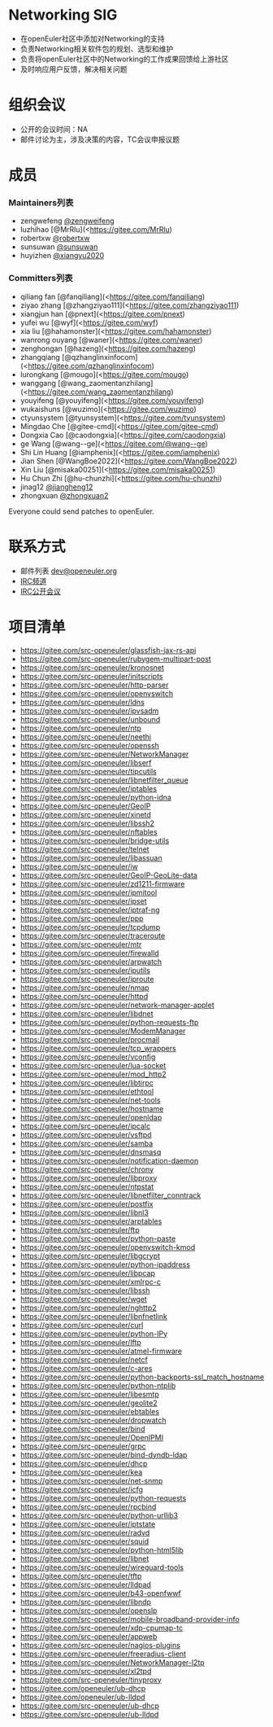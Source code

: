 ﻿# Networking  SIG

- 在openEuler社区中添加对Networking的支持
- 负责Networking相关软件包的规划、选型和维护
- 负责将openEuler社区中的Networking的工作成果回馈给上游社区
- 及时响应用户反馈，解决相关问题

# 组织会议

- 公开的会议时间：NA
- 邮件讨论为主，涉及决策的内容，TC会议申报议题

# 成员

### Maintainers列表

- zengwefeng [@zengweifeng](<https://gitee.com/zengweifeng>)
- luzhihao [@MrRlu](<https://gitee.com/MrRlu)
- robertxw [@robertxw](<https://gitee.com/robertxw>)
- sunsuwan [@sunsuwan](<https://gitee.com/sunsuwan>)
- huyizhen [@xiangyu2020](<https://gitee.com/xiangyu2020>)

###  Committers列表

- qiliang fan [@fanqiliang](<https://gitee.com/fanqiliang)
- ziyao zhang [@zhangziyao111](<https://gitee.com/zhangziyao111)
- xiangjun han [@pnext](<https://gitee.com/pnext)
- yufei wu [@wyf](<https://gitee.com/wyf)
- xia liu [@hahamonster](<https://gitee.com/hahamonster)
- wanrong ouyang [@waner](<https://gitee.com/waner)
- zenghongan [@hazeng](<https://gitee.com/hazeng)
- zhangqiang [@qzhanglinxinfocom](<https://gitee.com/qzhanglinxinfocom)
- lurongkang [@mougo](<https://gitee.com/mougo)
- wanggang [@wang_zaomentanzhilang](<https://gitee.com/wang_zaomentanzhilang)
- youyifeng [@youyifeng](<https://gitee.com/youyifeng)
- wukaishuns [@wuzimo](<https://gitee.com/wuzimo)
- ctyunsystem [@tyunsystem](<https://gitee.com/tyunsystem)
- Mingdao Che [@gitee-cmd](<https://gitee.com/gitee-cmd)
- Dongxia Cao [@caodongxia](<https://gitee.com/caodongxia)
- ge Wang [@wang--ge](<https://gitee.com/@wang--ge)
- Shi Lin Huang [@iamphenix](<https://gitee.com/iamphenix)
- Jian Shen [@WangBoe2022](<https://gitee.com/WangBoe2022)
- Xin Liu [@misaka00251](<https://gitee.com/misaka00251)
- Hu Chun Zhi [@hu-chunzhi](<https://gitee.com/hu-chunzhi)
- jinag12 [@jiangheng12](<https://gitee.com/jiangheng12>)
- zhongxuan [@zhongxuan2](<https://gitee.com/zhongxuan2>)

Everyone could send patches to openEuler.


#  联系方式

- 邮件列表 <dev@openeuler.org>
- [IRC频道](#openeuler-dev)
- [IRC公开会议](#openeuler-meeting)

# 项目清单
- https://gitee.com/src-openeuler/glassfish-jax-rs-api
- https://gitee.com/src-openeuler/rubygem-multipart-post
- https://gitee.com/src-openeuler/kronosnet
- https://gitee.com/src-openeuler/initscripts
- https://gitee.com/src-openeuler/http-parser
- https://gitee.com/src-openeuler/openvswitch
- https://gitee.com/src-openeuler/ldns
- https://gitee.com/src-openeuler/ipvsadm
- https://gitee.com/src-openeuler/unbound
- https://gitee.com/src-openeuler/ntp
- https://gitee.com/src-openeuler/neethi
- https://gitee.com/src-openeuler/openssh
- https://gitee.com/src-openeuler/NetworkManager
- https://gitee.com/src-openeuler/libserf
- https://gitee.com/src-openeuler/tipcutils
- https://gitee.com/src-openeuler/libnetfilter_queue
- https://gitee.com/src-openeuler/iptables
- https://gitee.com/src-openeuler/python-idna
- https://gitee.com/src-openeuler/GeoIP
- https://gitee.com/src-openeuler/xinetd
- https://gitee.com/src-openeuler/libssh2
- https://gitee.com/src-openeuler/nftables
- https://gitee.com/src-openeuler/bridge-utils
- https://gitee.com/src-openeuler/telnet
- https://gitee.com/src-openeuler/libassuan
- https://gitee.com/src-openeuler/iw
- https://gitee.com/src-openeuler/GeoIP-GeoLite-data
- https://gitee.com/src-openeuler/zd1211-firmware
- https://gitee.com/src-openeuler/ipmitool
- https://gitee.com/src-openeuler/ipset
- https://gitee.com/src-openeuler/iptraf-ng
- https://gitee.com/src-openeuler/ppp
- https://gitee.com/src-openeuler/tcpdump
- https://gitee.com/src-openeuler/traceroute
- https://gitee.com/src-openeuler/mtr
- https://gitee.com/src-openeuler/firewalld
- https://gitee.com/src-openeuler/arpwatch
- https://gitee.com/src-openeuler/iputils
- https://gitee.com/src-openeuler/iproute
- https://gitee.com/src-openeuler/nmap
- https://gitee.com/src-openeuler/httpd
- https://gitee.com/src-openeuler/network-manager-applet
- https://gitee.com/src-openeuler/libdnet
- https://gitee.com/src-openeuler/python-requests-ftp
- https://gitee.com/src-openeuler/ModemManager
- https://gitee.com/src-openeuler/procmail
- https://gitee.com/src-openeuler/tcp_wrappers
- https://gitee.com/src-openeuler/vconfig
- https://gitee.com/src-openeuler/lua-socket
- https://gitee.com/src-openeuler/mod_http2
- https://gitee.com/src-openeuler/libtirpc
- https://gitee.com/src-openeuler/ethtool
- https://gitee.com/src-openeuler/net-tools
- https://gitee.com/src-openeuler/hostname
- https://gitee.com/src-openeuler/openldap
- https://gitee.com/src-openeuler/ipcalc
- https://gitee.com/src-openeuler/vsftpd
- https://gitee.com/src-openeuler/samba
- https://gitee.com/src-openeuler/dnsmasq
- https://gitee.com/src-openeuler/notification-daemon
- https://gitee.com/src-openeuler/chrony
- https://gitee.com/src-openeuler/libproxy
- https://gitee.com/src-openeuler/ntpstat
- https://gitee.com/src-openeuler/libnetfilter_conntrack
- https://gitee.com/src-openeuler/postfix
- https://gitee.com/src-openeuler/libnl3
- https://gitee.com/src-openeuler/arptables
- https://gitee.com/src-openeuler/ftp
- https://gitee.com/src-openeuler/python-paste
- https://gitee.com/src-openeuler/openvswitch-kmod
- https://gitee.com/src-openeuler/libgcrypt
- https://gitee.com/src-openeuler/python-ipaddress
- https://gitee.com/src-openeuler/libpcap
- https://gitee.com/src-openeuler/xmlrpc-c
- https://gitee.com/src-openeuler/libssh
- https://gitee.com/src-openeuler/wget
- https://gitee.com/src-openeuler/nghttp2
- https://gitee.com/src-openeuler/libnfnetlink
- https://gitee.com/src-openeuler/curl
- https://gitee.com/src-openeuler/python-IPy
- https://gitee.com/src-openeuler/lftp
- https://gitee.com/src-openeuler/atmel-firmware
- https://gitee.com/src-openeuler/netcf
- https://gitee.com/src-openeuler/c-ares
- https://gitee.com/src-openeuler/python-backports-ssl_match_hostname
- https://gitee.com/src-openeuler/python-ntplib
- https://gitee.com/src-openeuler/libesmtp
- https://gitee.com/src-openeuler/geolite2
- https://gitee.com/src-openeuler/ebtables
- https://gitee.com/src-openeuler/dropwatch
- https://gitee.com/src-openeuler/bind
- https://gitee.com/src-openeuler/OpenIPMI
- https://gitee.com/src-openeuler/grpc
- https://gitee.com/src-openeuler/bind-dyndb-ldap
- https://gitee.com/src-openeuler/dhcp
- https://gitee.com/src-openeuler/kea
- https://gitee.com/src-openeuler/net-snmp
- https://gitee.com/src-openeuler/icfg
- https://gitee.com/src-openeuler/python-requests
- https://gitee.com/src-openeuler/rpcbind
- https://gitee.com/src-openeuler/python-urllib3
- https://gitee.com/src-openeuler/iptstate
- https://gitee.com/src-openeuler/radvd
- https://gitee.com/src-openeuler/squid
- https://gitee.com/src-openeuler/python-html5lib
- https://gitee.com/src-openeuler/libnet
- https://gitee.com/src-openeuler/wireguard-tools
- https://gitee.com/src-openeuler/tftp
- https://gitee.com/src-openeuler/lldpad
- https://gitee.com/src-openeuler/b43-openfwwf
- https://gitee.com/src-openeuler/libndp
- https://gitee.com/src-openeuler/openslp
- https://gitee.com/src-openeuler/mobile-broadband-provider-info
- https://gitee.com/src-openeuler/xdp-cpumap-tc
- https://gitee.com/src-openeuler/appweb
- https://gitee.com/src-openeuler/nagios-plugins
- https://gitee.com/src-openeuler/freeradius-client
- https://gitee.com/src-openeuler/NetworkManager-l2tp
- https://gitee.com/src-openeuler/xl2tpd
- https://gitee.com/src-openeuler/tinyproxy
- https://gitee.com/openeuler/ub-dhcp
- https://gitee.com/openeuler/ub-lldpd
- https://gitee.com/src-openeuler/ub-dhcp
- https://gitee.com/src-openeuler/ub-lldpd
